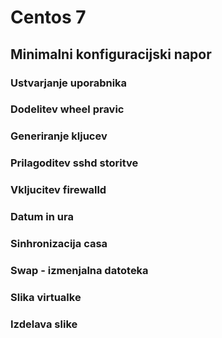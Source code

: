 # Centos 7

## Minimalni konfiguracijski napor

### Ustvarjanje <non root> uporabnika

### Dodelitev wheel pravic

### Generiranje kljucev

### Prilagoditev sshd storitve

### Vkljucitev firewalld

### Datum in ura

### Sinhronizacija casa

### Swap - izmenjalna datoteka

### Slika virtualke

### Izdelava slike

